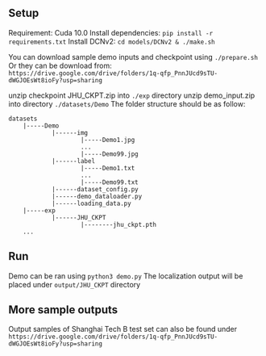 ## Setup
Requirement: Cuda 10.0
Install dependencies: `pip install -r requirements.txt`
Install DCNv2: `cd models/DCNv2 & ./make.sh`

You can download sample demo inputs and checkpoint using `./prepare.sh`
Or
they can be download from: `https://drive.google.com/drive/folders/1q-qfp_PnnJUcd9sTU-dWGJOEsWt8ioFy?usp=sharing`

unzip checkpoint JHU_CKPT.zip into `./exp` directory
unzip demo_input.zip into directory `./datasets/Demo`
The folder structure should be as follow:
```
datasets
    |-----Demo
            |------img
                    |-----Demo1.jpg
                    ...
                    |-----Demo99.jpg
            |------label
                    |-----Demo1.txt
                    ...
                    |-----Demo99.txt
            |------dataset_config.py
            |------demo_dataloader.py
            |------loading_data.py
    |-----exp
            |------JHU_CKPT
                    |--------jhu_ckpt.pth
    ...
```

## Run
Demo can be ran using `python3 demo.py`
The localization output will be placed under `output/JHU_CKPT` directory

## More sample outputs
Output samples of Shanghai Tech B test set can also be found under `https://drive.google.com/drive/folders/1q-qfp_PnnJUcd9sTU-dWGJOEsWt8ioFy?usp=sharing`
